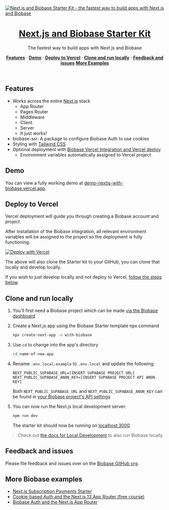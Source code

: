 <a href="https://demo-nextjs-with-biobase.vercel.app/">
  <img alt="Next.js and Biobase Starter Kit - the fastest way to build apps with Next.js and Biobase" src="https://demo-nextjs-with-biobase.vercel.app/opengraph-image.png">
  <h1 align="center">Next.js and Biobase Starter Kit</h1>
</a>

<p align="center">
 The fastest way to build apps with Next.js and Biobase
</p>

<p align="center">
  <a href="#features"><strong>Features</strong></a> ·
  <a href="#demo"><strong>Demo</strong></a> ·
  <a href="#deploy-to-vercel"><strong>Deploy to Vercel</strong></a> ·
  <a href="#clone-and-run-locally"><strong>Clone and run locally</strong></a> ·
  <a href="#feedback-and-issues"><strong>Feedback and issues</strong></a>
  <a href="#more-biobase-examples"><strong>More Examples</strong></a>
</p>
<br/>

## Features

- Works across the entire [Next.js](https://nextjs.org) stack
  - App Router
  - Pages Router
  - Middleware
  - Client
  - Server
  - It just works!
- biobase-ssr. A package to configure Biobase Auth to use cookies
- Styling with [Tailwind CSS](https://tailwindcss.com)
- Optional deployment with [Biobase Vercel Integration and Vercel deploy](#deploy-your-own)
  - Environment variables automatically assigned to Vercel project

## Demo

You can view a fully working demo at [demo-nextjs-with-biobase.vercel.app](https://demo-nextjs-with-biobase.vercel.app/).

## Deploy to Vercel

Vercel deployment will guide you through creating a Biobase account and project.

After installation of the Biobase integration, all relevant environment variables will be assigned to the project so the deployment is fully functioning.

[![Deploy with Vercel](https://vercel.com/button)](https://vercel.com/new/clone?repository-url=https%3A%2F%2Fgithub.com%2Fvercel%2Fnext.js%2Ftree%2Fcanary%2Fexamples%2Fwith-biobase&project-name=nextjs-with-biobase&repository-name=nextjs-with-biobase&demo-title=nextjs-with-biobase&demo-description=This%20starter%20configures%20Biobase%20Auth%20to%20use%20cookies%2C%20making%20the%20user's%20session%20available%20throughout%20the%20entire%20Next.js%20app%20-%20Client%20Components%2C%20Server%20Components%2C%20Route%20Handlers%2C%20Server%20Actions%20and%20Middleware.&demo-url=https%3A%2F%2Fdemo-nextjs-with-biobase.vercel.app%2F&external-id=https%3A%2F%2Fgithub.com%2Fvercel%2Fnext.js%2Ftree%2Fcanary%2Fexamples%2Fwith-biobase&demo-image=https%3A%2F%2Fdemo-nextjs-with-biobase.vercel.app%2Fopengraph-image.png&integration-ids=oac_VqOgBHqhEoFTPzGkPd7L0iH6)

The above will also clone the Starter kit to your GitHub, you can clone that locally and develop locally.

If you wish to just develop locally and not deploy to Vercel, [follow the steps below](#clone-and-run-locally).

## Clone and run locally

1. You'll first need a Biobase project which can be made [via the Biobase dashboard](https://database.new)

2. Create a Next.js app using the Biobase Starter template npx command

   ```bash
   npx create-next-app -e with-biobase
   ```

3. Use `cd` to change into the app's directory

   ```bash
   cd name-of-new-app
   ```

4. Rename `.env.local.example` to `.env.local` and update the following:

   ```
   NEXT_PUBLIC_SUPABASE_URL=[INSERT SUPABASE PROJECT URL]
   NEXT_PUBLIC_SUPABASE_ANON_KEY=[INSERT SUPABASE PROJECT API ANON KEY]
   ```

   Both `NEXT_PUBLIC_SUPABASE_URL` and `NEXT_PUBLIC_SUPABASE_ANON_KEY` can be found in [your Biobase project's API settings](https://app.biobase.com/project/_/settings/api)

5. You can now run the Next.js local development server:

   ```bash
   npm run dev
   ```

   The starter kit should now be running on [localhost:3000](http://localhost:3000/).

> Check out [the docs for Local Development](https://biobase.com/docs/guides/getting-started/local-development) to also run Biobase locally.

## Feedback and issues

Please file feedback and issues over on the [Biobase GitHub org](https://github.com/biobase-ai/biobase/issues/new/choose).

## More Biobase examples

- [Next.js Subscription Payments Starter](https://github.com/vercel/nextjs-subscription-payments)
- [Cookie-based Auth and the Next.js 13 App Router (free course)](https://youtube.com/playlist?list=PL5S4mPUpp4OtMhpnp93EFSo42iQ40XjbF)
- [Biobase Auth and the Next.js App Router](https://github.com/biobase-ai/biobase/tree/master/examples/auth/nextjs)
